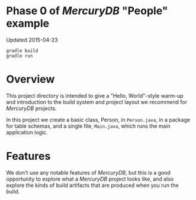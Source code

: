 # Phase 0 of *MercuryDB* "People" example

Updated 2015-04-23

    gradle build
    gradle run

# Overview

This project directory is intended to give a "Hello, World"-style warm-up and
introduction to the build system and project layout we recommend for
*MercuryDB* projects.

In this project we create a basic class, Person, in `Person.java`, in a package
for table schemas, and a single file, `Main.java`, which runs the main
application logic.

# Features

We don't use any notable features of *MercuryDB*, but this is a good
opportunity to explore what a *MercuryDB* project looks like, and also explore
the kinds of build artifacts that are produced when you run the build.
